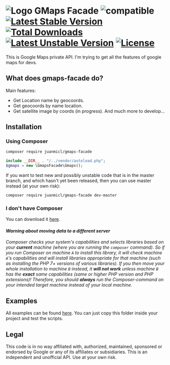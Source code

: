 # ![Logo](https://i.imgur.com/ZhpGXZK.png) GMaps Facade ![compatible](https://img.shields.io/badge/PHP%207-Compatible-brightgreen.svg) [![Latest Stable Version](https://poser.pugx.org/juanmicl/gmaps-facade/version)](https://packagist.org/packages/juanmicl/gmaps-facade) [![Total Downloads](https://poser.pugx.org/juanmicl/gmaps-facade/downloads)](https://packagist.org/packages/juanmicl/gmaps-facade) [![Latest Unstable Version](https://poser.pugx.org/juanmicl/gmaps-facade/v/unstable)](//packagist.org/packages/juanmicl/gmaps-facade) [![License](https://poser.pugx.org/juanmicl/gmaps-facade/license)](https://packagist.org/packages/juanmicl/gmaps-facade)
This is Google Maps private API. I'm trying to get all the features of google maps for devs.
## What does gmaps-facade do?
Main features:
- Get Location name by geocoords.
- Get geocoords by name location.
- Get satellite image by coords (in progress).
And much more to develop...
## Installation
### Using Composer
```sh
composer require juanmicl/gmaps-facade
```
```php
include __DIR__ . "/../vendor/autoload.php";
$gmaps = new \GmapsFacade\Gmaps();
```
If you want to test new and possibly unstable code that is in the master branch, and which hasn't yet been released, then you can use master instead (at your own risk):
```sh
composer require juanmicl/gmaps-facade dev-master
```
### I don't have Composer
You can download it [here](https://getcomposer.org/download/).
#### _Warning about moving data to a different server_
_Composer checks your system's capabilities and selects libraries based on your **current** machine (where you are running the `composer` command). So if you run Composer on machine `A` to install this library, it will check machine `A`'s capabilities and will install libraries appropriate for that machine (such as installing the PHP 7+ versions of various libraries). If you then move your whole installation to machine `B` instead, it **will not work** unless machine `B` has the **exact** same capabilities (same or higher PHP version and PHP extensions)! Therefore, you should **always** run the Composer-command on your intended target machine instead of your local machine._
## Examples
All examples can be found [here](https://github.com/juanmicl/gmaps-facade/tree/master/examples).
You can just copy this folder inside your project and test the scripts.
## Legal
This code is in no way affiliated with, authorized, maintained, sponsored or endorsed by Google or any of its affiliates or subsidiaries. This is an independent and unofficial API. Use at your own risk.
